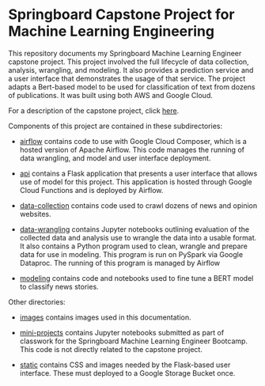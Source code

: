 # Springboard Capstone Project for Machine Learning Engineering

This repository documents my Springboard Machine Learning Engineer capstone project.  This 
project involved the full lifecycle of data collection, analysis, wrangling, and modeling. It also
provides a prediction service and a user interface that demonstrates the usage of that service.
The project adapts a Bert-based model to be used for classification of text from 
dozens of publications.  It was built using both AWS and Google Cloud.

For a description of the capstone project, click [here](https://github.com/metacreek/springboard/tree/master/CAPSTONE.md). 

Components of this project are contained in these subdirectories:

* [airflow](https://github.com/metacreek/springboard/tree/master/airflow) contains code to use with Google Cloud Composer,
which is a hosted version of Apache Airflow.  This code manages the running of data wrangling, and
model and user interface deployment.

* [api](https://github.com/metacreek/springboard/tree/master/api) contains a Flask application
that presents a user interface that allows use of model for this project.  This application
is hosted through Google Cloud Functions and is deployed by Airflow.

* [data-collection](https://github.com/metacreek/springboard/tree/master/data-collection) contains code used to crawl 
dozens of news and opinion websites.

* [data-wrangling](https://github.com/metacreek/springboard/tree/master/data-wrangling) contains Jupyter notebooks 
outlining evaluation of the collected data and analysis use to wrangle the data into a usable format.  It also
contains a Python program used to clean, wrangle and prepare data for use in modeling. This program is run on PySpark 
via Google Dataproc.  The running of this program is managed by Airflow

* [modeling](https://github.com/metacreek/springboard/tree/master/modeling) contains code and notebooks used to fine tune a BERT model to classify news stories.

Other directories:

* [images](https://github.com/metacreek/springboard/tree/master/images) contains images used in this documentation.

* [mini-projects](https://github.com/metacreek/springboard/tree/master/mini-projects) contains Jupyter notebooks submitted as part of classwork for the Springboard Machine Learning Engineer Bootcamp.  This code is not directly related to the capstone project.

* [static](https://github.com/metacreek/springboard/tree/master/mini-projects) contains CSS and images needed by the
Flask-based user interface.  These must deployed to a Google Storage Bucket once.